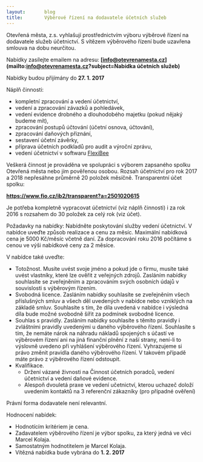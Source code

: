 ```yaml
---
layout:       blog
title:        Výběrové řízení na dodavatele účetních služeb
---
```

Otevřená města, z.s. vyhlašují prostřednictvím výboru výběrové řízení na dodavatele služeb účetnictví. S vítězem výběrového řízení bude uzavřena smlouva na dobu neurčitou.

Nabídky zasílejte emailem na adresu: **[info@otevrenamesta.cz](mailto:info@otevrenamesta.cz?subject=Nabídka účetních služeb)**

Nabídky budou přijímány do **27. 1. 2017**

Náplň činnosti:
	
- kompletní zpracování a vedení účetnictví,
- vedení a zpracování závazků a pohledávek,
- vedení evidence drobného a dlouhodobého majetku (pokud nějaký budeme mít),
- zpracování postupů účtování (účetní osnova, účtování),
- zpracování daňových přiznání,
- sestavení účetní závěrky,
- příprava účetních podkladů pro audit a výroční zprávu,
- vedení účetnictví v softwaru [FlexiBee](https://www.flexibee.eu/)

Veškerá činnost je prováděna ve spolupráci s výborem zapsaného spolku Otevřená města nebo jím pověřenou osobou. Rozsah účetnictví pro rok 2017 a 2018 nepřesáhne průměrně 20 položek měsíčně. Transparentní účet spolku:

**<https://www.fio.cz/ib2/transparent?a=2501020615>**

Je potřeba kompletně vypracovat účetnictví (viz náplň činnosti) i za rok 2016 s rozsahem do 30 položek za celý rok (viz účet).

Požadavky na nabídky:
Nabídněte poskytování služby vedení účetnictví.
V nabídce uveďte způsob realizace a cenu za měsíc. Maximální nabídková cena je 5000 Kč/měsíc včetně daní. Za dopracování roku 2016 počítáme s cenou ve výši nabídkové ceny za 2 měsíce.

V nabídce také uveďte:
	
* Totožnost. Musíte uvést svoje jméno a pokud jde o firmu, musíte také uvést vlastníky, které lze ověřit z veřejných zdrojů. Zasláním nabídky souhlasíte se zveřejněním a zpracováním svých osobních údajů v souvislosti s výběrovým řízením.
* Svobodná licence. Zasláním nabídky souhlasíte se zveřejněním všech příslušných smluv a všech děl uvedených v nabídce nebo vzniklých na základě smluv. Souhlasíte s tím, že díla uvedená v nabídce i výsledná díla bude možné svobodně šířit za podmínek svobodné licence.
* Souhlas s pravidly. Zasláním nabídky souhlasíte s těmito pravidly i zvláštními pravidly uvedenými u daného výběrového řízení. Souhlasíte s tím, že nemáte nárok na náhradu nákladů spojených s účastí ve výběrovém řízení ani na jiná finanční plnění z naší strany, není-li to výslovně uvedeno při vyhlášení výběrového řízení. Vyhrazujeme si právo změnit pravidla daného výběrového řízení. V takovém případě máte právo z výběrového řízení odstoupit.
* Kvalifikace.
  * Držení vázané živnosti na Činnost účetních poradců, vedení účetnictví a vedení daňové evidence.
  * Alespoň dvouletá praxe ve vedení učetnictví, kterou uchazeč doloží uvedením kontaktů na 3 referenční zákazníky (pro případné ověření)

Právní forma dodavatele není relevantní.

Hodnocení nabídek:
	
* Hodnotícím kritériem je cena.
* Zadavatelem výběrového řízení je výbor spolku, za který jedná ve věci Marcel Kolaja.
* Samostatným hodnotitelem je Marcel Kolaja.
* Vítězná nabídka bude vybrána do **1. 2. 2017**
